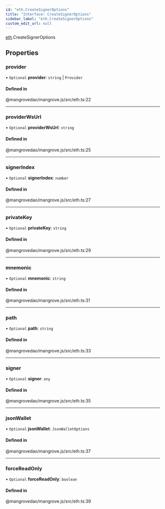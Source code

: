 ```yaml
---
id: "eth.CreateSignerOptions"
title: "Interface: CreateSignerOptions"
sidebar_label: "eth.CreateSignerOptions"
custom_edit_url: null
---
```


[eth](../namespaces/eth.md).CreateSignerOptions

## Properties

### <a id="provider" name="provider"></a> provider

• `Optional` **provider**: `string` \| `Provider`

#### Defined in

@mangrovedao/mangrove.js/src/eth.ts:22

___

### <a id="providerwsurl" name="providerwsurl"></a> providerWsUrl

• `Optional` **providerWsUrl**: `string`

#### Defined in

@mangrovedao/mangrove.js/src/eth.ts:25

___

### <a id="signerindex" name="signerindex"></a> signerIndex

• `Optional` **signerIndex**: `number`

#### Defined in

@mangrovedao/mangrove.js/src/eth.ts:27

___

### <a id="privatekey" name="privatekey"></a> privateKey

• `Optional` **privateKey**: `string`

#### Defined in

@mangrovedao/mangrove.js/src/eth.ts:29

___

### <a id="mnemonic" name="mnemonic"></a> mnemonic

• `Optional` **mnemonic**: `string`

#### Defined in

@mangrovedao/mangrove.js/src/eth.ts:31

___

### <a id="path" name="path"></a> path

• `Optional` **path**: `string`

#### Defined in

@mangrovedao/mangrove.js/src/eth.ts:33

___

### <a id="signer" name="signer"></a> signer

• `Optional` **signer**: `any`

#### Defined in

@mangrovedao/mangrove.js/src/eth.ts:35

___

### <a id="jsonwallet" name="jsonwallet"></a> jsonWallet

• `Optional` **jsonWallet**: `JsonWalletOptions`

#### Defined in

@mangrovedao/mangrove.js/src/eth.ts:37

___

### <a id="forcereadonly" name="forcereadonly"></a> forceReadOnly

• `Optional` **forceReadOnly**: `boolean`

#### Defined in

@mangrovedao/mangrove.js/src/eth.ts:39
